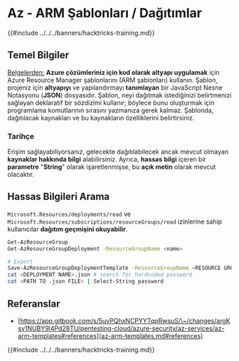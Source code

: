 # Az - ARM Şablonları / Dağıtımlar

{{#include ../../../banners/hacktricks-training.md}}

## Temel Bilgiler

[Belgelerden:](https://learn.microsoft.com/en-us/azure/azure-resource-manager/templates/overview) **Azure çözümleriniz için kod olarak altyapı uygulamak** için Azure Resource Manager şablonlarını (ARM şablonları) kullanın. Şablon, projeniz için **altyapıyı** ve yapılandırmayı **tanımlayan** bir JavaScript Nesne Notasyonu (**JSON**) dosyasıdır. Şablon, neyi dağıtmak istediğinizi belirtmenizi sağlayan deklaratif bir sözdizimi kullanır; böylece bunu oluşturmak için programlama komutlarının sırasını yazmanıza gerek kalmaz. Şablonda, dağıtılacak kaynakları ve bu kaynakların özelliklerini belirtirsiniz.

### Tarihçe

Erişim sağlayabiliyorsanız, gelecekte dağıtılabilecek ancak mevcut olmayan **kaynaklar hakkında bilgi** alabilirsiniz. Ayrıca, **hassas bilgi** içeren bir **parametre** "**String**" olarak işaretlenmişse, bu **açık metin** olarak mevcut olacaktır.

## Hassas Bilgileri Arama

`Microsoft.Resources/deployments/read` ve `Microsoft.Resources/subscriptions/resourceGroups/read` izinlerine sahip kullanıcılar **dağıtım geçmişini okuyabilir**.
```bash
Get-AzResourceGroup
Get-AzResourceGroupDeployment -ResourceGroupName <name>

# Export
Save-AzResourceGroupDeploymentTemplate -ResourceGroupName <RESOURCE GROUP> -DeploymentName <DEPLOYMENT NAME>
cat <DEPLOYMENT NAME>.json # search for hardcoded password
cat <PATH TO .json FILE> | Select-String password
```
## Referanslar

- [https://app.gitbook.com/s/5uvPQhxNCPYYTqpRwsuS/\~/changes/argKsv1NUBY9l4Pd28TU/pentesting-cloud/azure-security/az-services/az-arm-templates#references](az-arm-templates.md#references)

{{#include ../../../banners/hacktricks-training.md}}
